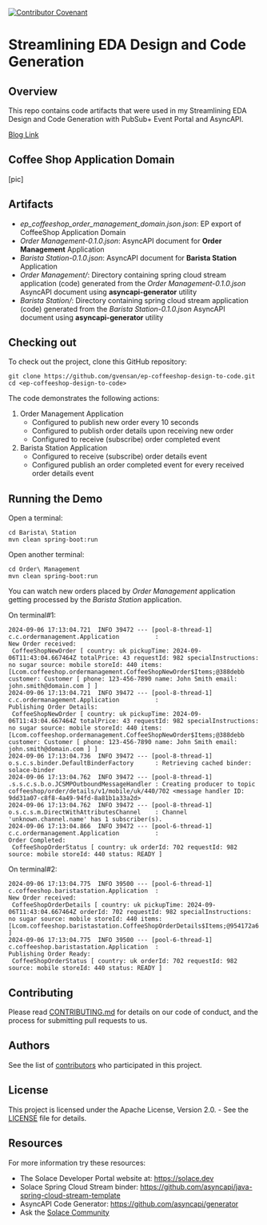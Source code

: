 [![Contributor Covenant](https://img.shields.io/badge/Contributor%20Covenant-v2.0%20adopted-ff69b4.svg)](code_of_conduct.md)

# Streamlining EDA Design and Code Generation

## Overview
This repo contains code artifacts that were used in my Streamlining EDA Design and Code Generation with PubSub+ Event Portal and AsyncAPI.

[Blog Link]()

## Coffee Shop Application Domain

[pic]

## Artifacts
- *ep_coffeeshop_order_management_domain.json.json*: EP export of CoffeeShop Application Domain
- *Order Management-0.1.0.json*: AsyncAPI document for **Order Management** Application
- *Barista Station-0.1.0.json*: AsyncAPI document for **Barista Station** Application
- *Order Management/*: Directory containing spring cloud stream application (code) generated from the *Order Management-0.1.0.json* AsyncAPI document using **asyncapi-generator** utility
- *Barista Station/*: Directory containing spring cloud stream application (code) generated from the *Barista Station-0.1.0.json* AsyncAPI document using **asyncapi-generator** utility
  
## Checking out

To check out the project, clone this GitHub repository:

```
git clone https://github.com/gvensan/ep-coffeeshop-design-to-code.git
cd <ep-coffeeshop-design-to-code>
```

The code demonstrates the following actions:

1. Order Management Application
   * Configured to publish new order every 10 seconds
   * Configured to publish order details upon receiving new order
   * Configured to receive (subscribe) order completed event
2. Barista Station Application
   * Configured to receive (subscribe) order details event
   * Configured publish an order completed event for every received order details event

## Running the Demo

Open a terminal:

```
cd Barista\ Station
mvn clean spring-boot:run
```

Open another terminal:
```
cd Order\ Management
mvn clean spring-boot:run
```

You can watch new orders placed by *Order Management* application getting processed by the *Barista Station* application.

On terminal#1:
```
2024-09-06 17:13:04.721  INFO 39472 --- [pool-8-thread-1] c.c.ordermanagement.Application          :
New Order received:
 CoffeeShopNewOrder [ country: uk pickupTime: 2024-09-06T11:43:04.667464Z totalPrice: 43 requestId: 982 specialInstructions: no sugar source: mobile storeId: 440 items: [Lcom.coffeeshop.ordermanagement.CoffeeShopNewOrder$Items;@388debb customer: Customer [ phone: 123-456-7890 name: John Smith email: john.smith@domain.com ] ]
2024-09-06 17:13:04.721  INFO 39472 --- [pool-8-thread-1] c.c.ordermanagement.Application          :
Publishing Order Details:
 CoffeeShopNewOrder [ country: uk pickupTime: 2024-09-06T11:43:04.667464Z totalPrice: 43 requestId: 982 specialInstructions: no sugar source: mobile storeId: 440 items: [Lcom.coffeeshop.ordermanagement.CoffeeShopNewOrder$Items;@388debb customer: Customer [ phone: 123-456-7890 name: John Smith email: john.smith@domain.com ] ]
2024-09-06 17:13:04.736  INFO 39472 --- [pool-8-thread-1] o.s.c.s.binder.DefaultBinderFactory      : Retrieving cached binder: solace-binder
2024-09-06 17:13:04.762  INFO 39472 --- [pool-8-thread-1] .s.s.c.s.b.o.JCSMPOutboundMessageHandler : Creating producer to topic coffeeshop/order/details/v1/mobile/uk/440/702 <message handler ID: 9dd31a07-c8f8-4a49-94fd-8a81b1a33a2d>
2024-09-06 17:13:04.762  INFO 39472 --- [pool-8-thread-1] o.s.c.s.m.DirectWithAttributesChannel    : Channel 'unknown.channel.name' has 1 subscriber(s).
2024-09-06 17:13:04.866  INFO 39472 --- [pool-6-thread-1] c.c.ordermanagement.Application          :
Order Completed:
 CoffeeShopOrderStatus [ country: uk orderId: 702 requestId: 982 source: mobile storeId: 440 status: READY ]
 ```

On terminal#2:
```
2024-09-06 17:13:04.775  INFO 39500 --- [pool-6-thread-1] c.coffeeshop.baristastation.Application  :
New Order received:
 CoffeeShopOrderDetails [ country: uk pickupTime: 2024-09-06T11:43:04.667464Z orderId: 702 requestId: 982 specialInstructions: no sugar source: mobile storeId: 440 items: [Lcom.coffeeshop.baristastation.CoffeeShopOrderDetails$Items;@954172a6 ]
2024-09-06 17:13:04.775  INFO 39500 --- [pool-6-thread-1] c.coffeeshop.baristastation.Application  :
Publishing Order Ready:
 CoffeeShopOrderStatus [ country: uk orderId: 702 requestId: 982 source: mobile storeId: 440 status: READY ]
```
## Contributing

Please read [CONTRIBUTING.md](CONTRIBUTING.md) for details on our code of conduct, and the process for submitting pull requests to us.

## Authors

See the list of [contributors](https://github.com/solacese/<github-repo>/graphs/contributors) who participated in this project.

## License

This project is licensed under the Apache License, Version 2.0. - See the [LICENSE](LICENSE) file for details.

## Resources

For more information try these resources:

- The Solace Developer Portal website at: https://solace.dev
- Solace Spring Cloud Stream binder: https://github.com/asyncapi/java-spring-cloud-stream-template
- AsyncAPI Code Generator: https://github.com/asyncapi/generator
- Ask the [Solace Community](https://solace.community)

